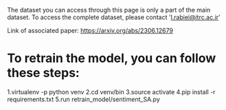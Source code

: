 The dataset you can access through this page is only a part of the main dataset. 
To access the complete dataset, please contact 'l.rabiei@itrc.ac.ir'

Link of associated paper: https://arxiv.org/abs/2306.12679

# To retrain the model, you can follow these steps:
1.virtualenv -p python venv
2.cd venv/bin
3.source activate
4.pip install -r requirements.txt
5.run retrain_model/sentiment_SA.py
